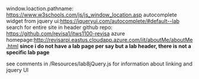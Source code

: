 window.loaction.pathname: https://www.w3schools.com/js/js_window_location.asp
autocomplete widget from jquery ui:https://jqueryui.com/autocomplete/#default--lab search for entire site in header
github repo: https://github.com/revisa1/itws1100-revisa
azure homepage:http://revisarpi.eastus.cloudapp.azure.com/iit/aboutMe/aboutMe.html
**since i do not have a lab page per say but a lab header, there is not a specific
lab page**

see comments in /Resources/lab8jQuery.js for information about linking and jquery UI